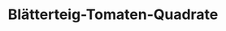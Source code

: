 ---
layout: recipe
title: "Blätterteig-Tomaten-Quadrate"
vegan: true

tags:
- Vegan
- Fingerfood

categories: Fingerfood

ingredients:
- 1 Bätterteig (275g, Kühlregal) rechteckig
- 2 Tomaten
- 1 große Knoblauchzehe
- Olivenöl
- Pfeffer
- Fleur de Sel
- Milch
- Basilikum

directions:
- Backofen auf 180°C Heißluft vorheizen
- Tomaten in 1/2cm dicke Scheiben schneiden. Knoblauch würfeln. Basilikum hacken.
- Den Blätterteig aus der Packung nehmen, in ca. 4 cm x 4 cm große Quadrate schneiden und auf ein mit Backpapier belegtes Blech legen. Mit etwas Milch bestreichen. Tomatenscheiben auflegen, dabei einen kleinen Rand freilassen und pfeffern. 
- In den Ofen schieben und ca. 15 - 20 Min. backen, bis die Ränder leicht gebräunt sind. In der Zwischenzeit Knoblauchwürfelchen mit Olivenöl und Basilikum verrühren. 
- Die fertig gebackenen Quadrate anschließend mit Fleur de sel bestreuen und mit der Knoblauch-Öl-Basilikumpaste bestreichen. Entweder sofort servieren oder auch kalt genießen.

durations:
    prepTime: 15min
---
